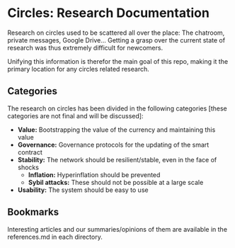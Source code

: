 # Circles: Research Documentation

Research on circles used to be scattered all over the place: The chatroom, private messages, Google Drive... Getting a grasp over the current state of research was thus extremely difficult for newcomers.

Unifying this information is therefor the main goal of this repo, making it the primary location for any circles related research.

## Categories
The research on circles has been divided in the following categories \[these categories are not final and will be discussed\]:
* __Value:__ Bootstrapping the value of the currency and maintaining this value
* __Governance:__ Governance protocols for the updating of the smart contract
* __Stability:__ The network should be resilient/stable, even in the face of shocks
  * __Inflation:__ Hyperinflation should be prevented
  * __Sybil attacks:__ These should not be possible at a large scale
* __Usability:__ The system should be easy to use

## Bookmarks
Interesting articles and our summaries/opinions of them are available in the references.md in each directory.
